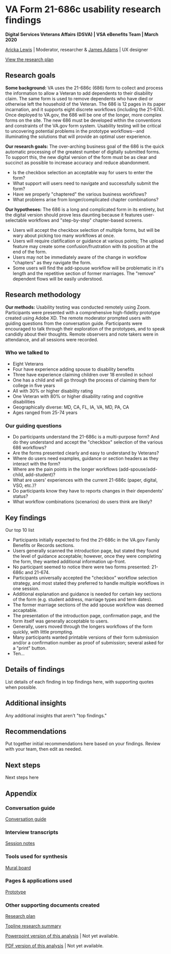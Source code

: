 # VA Form 21-686c usability research findings
**Digital Services Veterans Affairs (DSVA) | VSA eBenefits Team | March 2020**

[Aricka Lewis](aricka@adhoc.com) | Moderator, researcher & [James Adams](jadams@governmentcio.com) | UX designer

[View the research plan](https://github.com/department-of-veterans-affairs/va.gov-team/blob/master/teams/vsa/teams/ebenefits/features/view-update-dependents/research-design/686-form-gating-0220/686-usability-research-plan.md)

## Research goals
**Some background:** VA uses the 21-686c (686) form to collect and process the information to allow a Veteran to add dependents to their disability claim. The same form is used to remove dependents who have died or otherwise left the household of the Veteran. The 686 is 12 pages in its paper incarnation, and it supports eight discrete workflows (including the 21-674). Once deployed to VA.gov, the 686 will be one of the longer, more complex forms on the site. The new 686 must be developed within the conventions and constraints of the VA.gov form system. Usability testing will be critical to uncovering potential problems in the prototype workflows--and illuminating the solutions that will provide an optimal user experience.

**Our research goals:** The over-arching business goal of the 686 is the quick automatic processing of the greatest number of digitally submitted forms. To support this, the new digital version of the form must be as clear and succinct as possible to increase accuracy and reduce abandonment.
- Is the checkbox selection an acceptable way for users to enter the form?
- What support will users need to navigate and successfully submit the form?
- Have we properly "chaptered" the various business workflows?
- What problems arise from longer/complicated chapter combinations?

**Our hypotheses:** The 686 is a long and complicated form in its entirety, but the digital version should prove less daunting because it features user-selectable workflows and "step-by-step" chapter-based screens.

 - Users will accept the checkbox selection of multiple forms, but will be wary about picking too many workflows at once.
 - Users will require clatification or guidance at various points; The upload feature may create some confusion/frustration with its position at the end of the form.
 - Users may not be immediately aware of the change in workflow "chapters" as they navigate the form. 
 - Some users will find the add-spouse workflow will be problematic in it's length and the repetitive section of former marriages. The "remove" dependent flows will be easily understood.

## Research methodology 

**Our methods:** Usability testing was conducted remotely using  Zoom. Participants were presented with a comprehensive high-fidelity prototype created using Adobe XD. The remote moderator prompted users with guiding questions from the conversation guide. Participants were encouraged to talk through their exploration of the prototypes, and to speak candidly about their thoughts. Remote observers and note takers were in attendance, and all sessions were recorded.

### Who we talked to
- Eight Veterans
- Four have experience adding spouse to disability benefits
- Three have experience claiming children over 18 enrolled in school
- One has a child and will go through the process of claiming them for college in five years 
- All with 30% or higher disability rating
- One Veteran with 80% or higher disability rating and cognitive disabilities
- Geographically diverse: MD, CA, FL, IA, VA, MD, PA, CA 
- Ages ranged from 25-74 years

### Our guiding questions
- Do participants understand the 21-686c is a multi-purpose form? And do they understand and accept the "checkbox" selection of the various 686 workflows?
- Are the forms presented clearly and easy to understand by Veterans?
- Where do users need examples, guidance or section headers as they interact with the form?
- Where are the pain points in the longer workflows (add-spouse/add-child, add-student)?
- What are users' experiences with the current 21-686c (paper, digital, VSO, etc.)?
- Do participants know they have to reports changes in their dependents' status?
- What workflow combinations (scenarios) do users think are likely?

## Key findings
Our top 10 list
- Participants initially expected to find the 21-686c in the VA.gov Family Benefits or Records sections.
- Users generally scanned the introduction page, but stated they found the level of guidance acceptable; however, once they were completing the form, they wanted additional information up-front.
- No participant seemed to notice there were two forms presented: 21-686c and 21-674.
- Participants universally accepted the "checkbox" workflow selection strategy, and most stated they preferred to handle multiple workflows in one session.
- Additional explanation and guidance is needed for certain key sections of the form (e.g. student address, marriage types and term dates).
- The former marriage sections of the add spouse workflow was deemed accaptable.
- The presentation of the introduction page, confirmation page, and the form itself was generally acceptable to users.
- Generally, users moved through the longers workflows of the form quickly, with little prompting.
- Many participants wanted printable versions of their form submission and/or a confirmation number as proof of submission; several asked for a "print" button.
- Ten...

## Details of findings
List details of each finding in top findings here, with supporting quotes when possible.

## Additional insights
Any additional insights that aren't "top findings."

## Recommendations
Put together initial recommendations here based on your findings. Review with your team, then edit as needed.

## Next steps
Next steps here

## Appendix
### Conversation guide
[Conversation guide](https://github.com/department-of-veterans-affairs/va.gov-team/blob/master/teams/vsa/teams/ebenefits/features/view-update-dependents/research-design/686-form-gating-0220/686-usability-conversation-guide.md)

### Interview transcripts
[Session notes](https://github.com/department-of-veterans-affairs/va.gov-team/tree/master/teams/vsa/teams/ebenefits/features/view-update-dependents/research-design/686-form-gating-0220/session-notes)

### Tools used for synthesis
[Mural board](https://app.mural.co/t/vsa8243/m/vsa8243/1581622373622/173449c7655d3f34a3ee81cab0afee14420dea59)

### Pages & applications used
[Prototype](https://xd.adobe.com/view/fef8a415-74b4-45a9-6b5f-da956acd75d9-88c9/)

### Other supporting documents created
[Research plan](https://github.com/department-of-veterans-affairs/va.gov-team/blob/master/teams/vsa/teams/ebenefits/features/view-update-dependents/research-design/686-form-gating-0220/686-usability-research-plan.md)

[Topline research summary](https://github.com/department-of-veterans-affairs/va.gov-team/blob/master/teams/vsa/teams/ebenefits/features/view-update-dependents/research-design/686-form-gating-0220/686-usability-topline_summary.md)

[Powerpoint version of this analysis]()  |  Not yet available.

[PDF version of this analysis]()  |  Not yet available.

